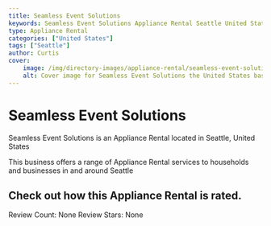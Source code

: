 ```yaml
---
title: Seamless Event Solutions
keywords: Seamless Event Solutions Appliance Rental Seattle United States 
type: Appliance Rental 
categories: ["United States"]
tags: ["Seattle"]
author: Curtis
cover:
    image: /img/directory-images/appliance-rental/seamless-event-solutions.webp
    alt: Cover image for Seamless Event Solutions the United States based Appliance Rental servicing Seattle 
---
```


# Seamless Event Solutions
Seamless Event Solutions is an Appliance Rental located in Seattle, United States

This business offers a range of Appliance Rental services to households and businesses in and around Seattle

## Check out how this Appliance Rental is rated.
Review Count: None
Review Stars: None
